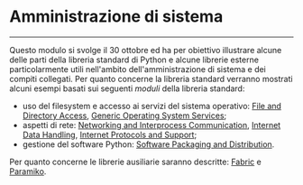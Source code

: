 # Amministrazione di sistema

---

Questo modulo si svolge il 30 ottobre ed ha per obiettivo illustrare alcune
delle parti della libreria standard di Python e alcune librerie esterne
particolarmente utili nell'ambito dell'amministrazione di sistema e dei compiti
collegati. Per quanto concerne la libreria standard verranno mostrati alcuni
esempi basati sui seguenti *moduli* della libreria standard:

-   uso del filesystem e accesso ai servizi del sistema operativo: [File
    and Directory
    Access](https://docs.python.org/3/library/filesys.html), [Generic
    Operating System
    Services](https://docs.python.org/3/library/allos.html);
-   aspetti di rete: [Networking and Interprocess
    Communication](https://docs.python.org/3/library/ipc.html),
    [Internet Data
    Handling](https://docs.python.org/3/library/netdata.html), [Internet
    Protocols and
    Support](https://docs.python.org/3/library/internet.html);
-   gestione del software Python: [Software Packaging and
    Distribution](https://docs.python.org/3/library/distribution.html).

Per quanto concerne le librerie ausiliarie saranno descritte:
[Fabric](http://www.fabfile.org/) e
[Paramiko](http://www.paramiko.org/).

